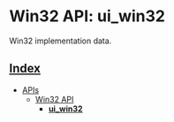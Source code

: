 # Win32 API: ui_win32

Win32 implementation data.

## [Index](../../README.md)
- [APIs](../README.md)
  - [Win32 API](./README.md)
    - **[ui_win32](./ui_win32.md)**
